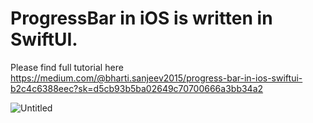 # ProgressBar in iOS is written in SwiftUI.

Please find full tutorial here https://medium.com/@bharti.sanjeev2015/progress-bar-in-ios-swiftui-b2c4c6388eec?sk=d5cb93b5ba02649c70700666a3bb34a2

![Untitled](https://github.com/sbharti2016/ProgressBar_iOS/assets/60354752/e5522911-ff3a-4c61-a535-26bc89365468)
